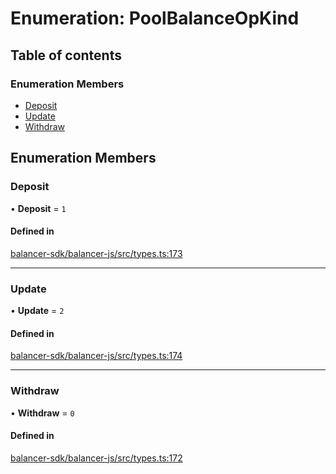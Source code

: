 # Enumeration: PoolBalanceOpKind

## Table of contents

### Enumeration Members

- [Deposit](PoolBalanceOpKind.md#deposit)
- [Update](PoolBalanceOpKind.md#update)
- [Withdraw](PoolBalanceOpKind.md#withdraw)

## Enumeration Members

### Deposit

• **Deposit** = ``1``

#### Defined in

[balancer-sdk/balancer-js/src/types.ts:173](https://github.com/balancer-labs/balancer-sdk/blob/c094037b/balancer-js/src/types.ts#L173)

___

### Update

• **Update** = ``2``

#### Defined in

[balancer-sdk/balancer-js/src/types.ts:174](https://github.com/balancer-labs/balancer-sdk/blob/c094037b/balancer-js/src/types.ts#L174)

___

### Withdraw

• **Withdraw** = ``0``

#### Defined in

[balancer-sdk/balancer-js/src/types.ts:172](https://github.com/balancer-labs/balancer-sdk/blob/c094037b/balancer-js/src/types.ts#L172)
